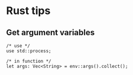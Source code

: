 # Rust tips
## Get argument variables
```
/* use */
use std::process;

/* in function */
let args: Vec<String> = env::args().collect();
```